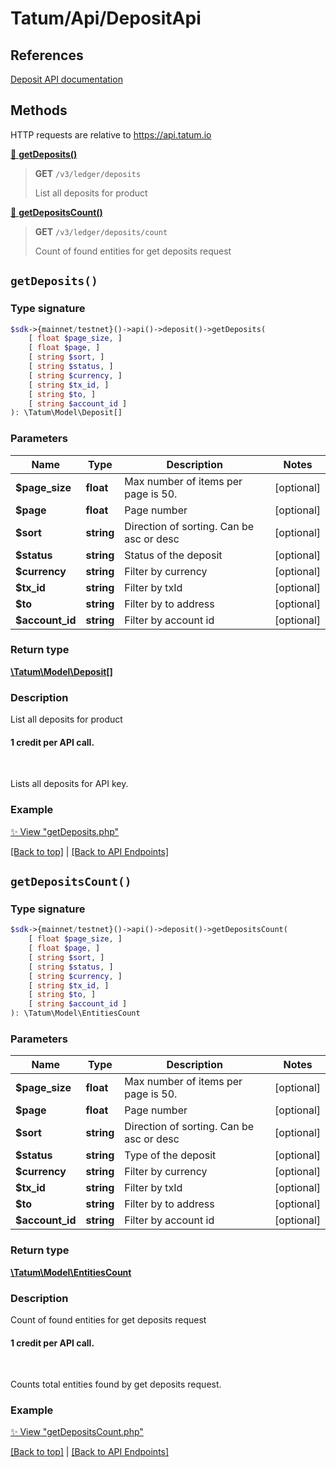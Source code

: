 # Tatum/Api/DepositApi

## References

[Deposit API documentation](https://apidoc.tatum.io/tag/Deposit/)

## Methods

HTTP requests are relative to https://api.tatum.io

[🔹 **getDeposits()**](#getdeposits) 

> **GET** `/v3/ledger/deposits`
> 
> List all deposits for product

[🔹 **getDepositsCount()**](#getdepositscount) 

> **GET** `/v3/ledger/deposits/count`
> 
> Count of found entities for get deposits request



## `getDeposits()`

### Type signature

```php
$sdk->{mainnet/testnet}()->api()->deposit()->getDeposits(
    [ float $page_size, ]
    [ float $page, ]
    [ string $sort, ]
    [ string $status, ]
    [ string $currency, ]
    [ string $tx_id, ]
    [ string $to, ]
    [ string $account_id ]
): \Tatum\Model\Deposit[]
```

### Parameters

Name | Type | Description  | Notes
------------- | ------------- | ------------- | -------------
 **$page_size** | **float**  | Max number of items per page is 50. | [optional]
 **$page** | **float**  | Page number | [optional]
 **$sort** | **string**  | Direction of sorting. Can be asc or desc | [optional]
 **$status** | **string**  | Status of the deposit | [optional]
 **$currency** | **string**  | Filter by currency | [optional]
 **$tx_id** | **string**  | Filter by txId | [optional]
 **$to** | **string**  | Filter by to address | [optional]
 **$account_id** | **string**  | Filter by account id | [optional]

### Return type

[**\Tatum\Model\Deposit[]**](../Model/Deposit.md)

### Description

List all deposits for product

<h4>1 credit per API call.</h4><br/><p>Lists all deposits for API key.</p>

### Example

[✨ View "getDeposits.php"](../../examples/Api/DepositApi/getDeposits.php)

[[Back to top]](#) | [[Back to API Endpoints]](../index.md#api-endpoints)

## `getDepositsCount()`

### Type signature

```php
$sdk->{mainnet/testnet}()->api()->deposit()->getDepositsCount(
    [ float $page_size, ]
    [ float $page, ]
    [ string $sort, ]
    [ string $status, ]
    [ string $currency, ]
    [ string $tx_id, ]
    [ string $to, ]
    [ string $account_id ]
): \Tatum\Model\EntitiesCount
```

### Parameters

Name | Type | Description  | Notes
------------- | ------------- | ------------- | -------------
 **$page_size** | **float**  | Max number of items per page is 50. | [optional]
 **$page** | **float**  | Page number | [optional]
 **$sort** | **string**  | Direction of sorting. Can be asc or desc | [optional]
 **$status** | **string**  | Type of the deposit | [optional]
 **$currency** | **string**  | Filter by currency | [optional]
 **$tx_id** | **string**  | Filter by txId | [optional]
 **$to** | **string**  | Filter by to address | [optional]
 **$account_id** | **string**  | Filter by account id | [optional]

### Return type

[**\Tatum\Model\EntitiesCount**](../Model/EntitiesCount.md)

### Description

Count of found entities for get deposits request

<h4>1 credit per API call.</h4><br/><p>Counts total entities found by get deposits request.</p>

### Example

[✨ View "getDepositsCount.php"](../../examples/Api/DepositApi/getDepositsCount.php)

[[Back to top]](#) | [[Back to API Endpoints]](../index.md#api-endpoints)
